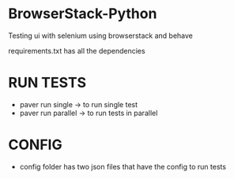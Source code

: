 # BrowserStack-Python
Testing ui with selenium using browserstack and behave

requirements.txt has all the dependencies

# RUN TESTS

- paver run single -> to run single test
- paver run parallel -> to run tests in parallel

# CONFIG

- config folder has two json files that have the config to run tests

